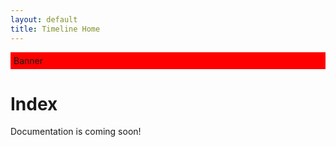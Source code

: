 ```yaml
---
layout: default
title: Timeline Home
---
```


<div style="background-color: red; padding: 5px; width: 100% height: 100px; position: relative; top: 0; left: 0;">Banner</div>

# Index
Documentation is coming soon!
